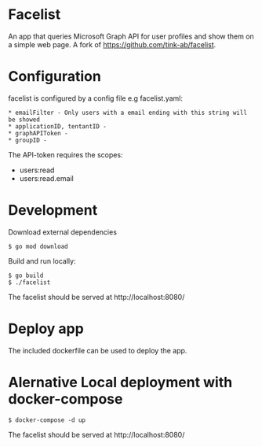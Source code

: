 Facelist
========

An app that queries Microsoft Graph API for user profiles and show them on a simple web page.
A fork of https://github.com/tink-ab/facelist.

Configuration
=============

facelist is configured by a config file e.g facelist.yaml:

    * emailFilter - Only users with a email ending with this string will be showed
    * applicationID, tentantID - 
    * graphAPIToken - 
    * groupID - 

The API-token requires the scopes:
* users:read
* users:read.email

Development
===========

Download external dependencies

    $ go mod download

Build and run locally:

    $ go build
    $ ./facelist

The facelist should be served at http://localhost:8080/

Deploy app
==========
The included dockerfile can be used to deploy the app.

Alernative Local deployment with docker-compose
===============================================

    $ docker-compose -d up

The facelist should be served at http://localhost:8080/
